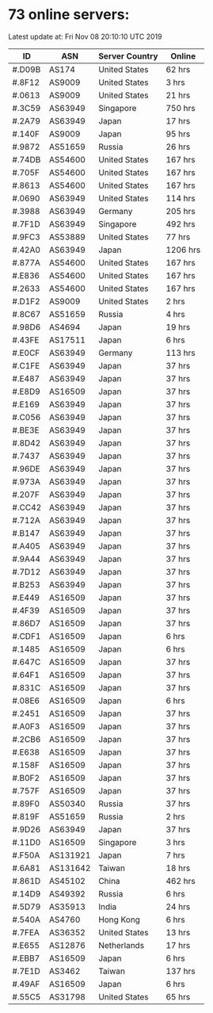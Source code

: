 # 73 online servers:

Latest update at: Fri Nov 08 20:10:10 UTC 2019

| ID | ASN | Server Country | Online |
| -- | --- | -------------- | ------ |
| #.D09B | AS174 | United States | 62 hrs |
| #.8F12 | AS9009 | United States | 3 hrs |
| #.0613 | AS9009 | United States | 21 hrs |
| #.3C59 | AS63949 | Singapore | 750 hrs |
| #.2A79 | AS63949 | Japan | 17 hrs |
| #.140F | AS9009 | Japan | 95 hrs |
| #.9872 | AS51659 | Russia | 26 hrs |
| #.74DB | AS54600 | United States | 167 hrs |
| #.705F | AS54600 | United States | 167 hrs |
| #.8613 | AS54600 | United States | 167 hrs |
| #.0690 | AS63949 | United States | 114 hrs |
| #.3988 | AS63949 | Germany | 205 hrs |
| #.7F1D | AS63949 | Singapore | 492 hrs |
| #.9FC3 | AS53889 | United States | 77 hrs |
| #.42A0 | AS63949 | Japan | 1206 hrs |
| #.877A | AS54600 | United States | 167 hrs |
| #.E836 | AS54600 | United States | 167 hrs |
| #.2633 | AS54600 | United States | 167 hrs |
| #.D1F2 | AS9009 | United States | 2 hrs |
| #.8C67 | AS51659 | Russia | 4 hrs |
| #.98D6 | AS4694 | Japan | 19 hrs |
| #.43FE | AS17511 | Japan | 6 hrs |
| #.E0CF | AS63949 | Germany | 113 hrs |
| #.C1FE | AS63949 | Japan | 37 hrs |
| #.E487 | AS63949 | Japan | 37 hrs |
| #.E8D9 | AS16509 | Japan | 37 hrs |
| #.E169 | AS63949 | Japan | 37 hrs |
| #.C056 | AS63949 | Japan | 37 hrs |
| #.BE3E | AS63949 | Japan | 37 hrs |
| #.8D42 | AS63949 | Japan | 37 hrs |
| #.7437 | AS63949 | Japan | 37 hrs |
| #.96DE | AS63949 | Japan | 37 hrs |
| #.973A | AS63949 | Japan | 37 hrs |
| #.207F | AS63949 | Japan | 37 hrs |
| #.CC42 | AS63949 | Japan | 37 hrs |
| #.712A | AS63949 | Japan | 37 hrs |
| #.B147 | AS63949 | Japan | 37 hrs |
| #.A405 | AS63949 | Japan | 37 hrs |
| #.9A44 | AS63949 | Japan | 37 hrs |
| #.7D12 | AS63949 | Japan | 37 hrs |
| #.B253 | AS63949 | Japan | 37 hrs |
| #.E449 | AS16509 | Japan | 37 hrs |
| #.4F39 | AS16509 | Japan | 37 hrs |
| #.86D7 | AS16509 | Japan | 37 hrs |
| #.CDF1 | AS16509 | Japan | 6 hrs |
| #.1485 | AS16509 | Japan | 6 hrs |
| #.647C | AS16509 | Japan | 37 hrs |
| #.64F1 | AS16509 | Japan | 37 hrs |
| #.831C | AS16509 | Japan | 37 hrs |
| #.08E6 | AS16509 | Japan | 6 hrs |
| #.2451 | AS16509 | Japan | 37 hrs |
| #.A0F3 | AS16509 | Japan | 37 hrs |
| #.2CB6 | AS16509 | Japan | 37 hrs |
| #.E638 | AS16509 | Japan | 37 hrs |
| #.158F | AS16509 | Japan | 37 hrs |
| #.B0F2 | AS16509 | Japan | 37 hrs |
| #.757F | AS16509 | Japan | 37 hrs |
| #.89F0 | AS50340 | Russia | 37 hrs |
| #.819F | AS51659 | Russia | 2 hrs |
| #.9D26 | AS63949 | Japan | 37 hrs |
| #.11D0 | AS16509 | Singapore | 3 hrs |
| #.F50A | AS131921 | Japan | 7 hrs |
| #.6A81 | AS131642 | Taiwan | 18 hrs |
| #.861D | AS45102 | China | 462 hrs |
| #.14D9 | AS49392 | Russia | 6 hrs |
| #.5D79 | AS35913 | India | 24 hrs |
| #.540A | AS4760 | Hong Kong | 6 hrs |
| #.7FEA | AS36352 | United States | 13 hrs |
| #.E655 | AS12876 | Netherlands | 17 hrs |
| #.EBB7 | AS16509 | Japan | 6 hrs |
| #.7E1D | AS3462 | Taiwan | 137 hrs |
| #.49AF | AS16509 | Japan | 6 hrs |
| #.55C5 | AS31798 | United States | 65 hrs |


